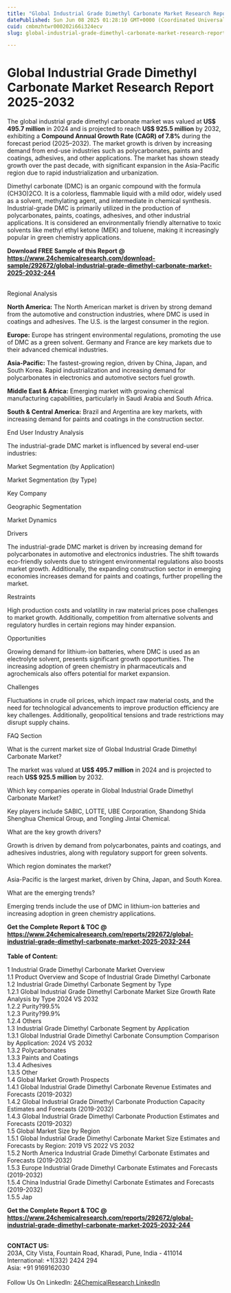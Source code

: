 ```yaml
---
title: "Global Industrial Grade Dimethyl Carbonate Market Research Report 2025-2032"
datePublished: Sun Jun 08 2025 01:28:10 GMT+0000 (Coordinated Universal Time)
cuid: cmbmzhtwr000202i66i324ecv
slug: global-industrial-grade-dimethyl-carbonate-market-research-report-2025-2032

---
```


# Global Industrial Grade Dimethyl Carbonate Market Research Report 2025-2032

<p>The global industrial grade dimethyl carbonate market was valued at <strong>US$ 495.7 million</strong> in 2024 and is projected to reach <strong>US$ 925.5 million</strong> by 2032, exhibiting a <strong>Compound Annual Growth Rate (CAGR) of 7.8%</strong> during the forecast period (2025–2032). The market growth is driven by increasing demand from end-use industries such as polycarbonates, paints and coatings, adhesives, and other applications. The market has shown steady growth over the past decade, with significant expansion in the Asia-Pacific region due to rapid industrialization and urbanization.</p><p>
</p><p>Dimethyl carbonate (DMC) is an organic compound with the formula (CH3O)2CO. It is a colorless, flammable liquid with a mild odor, widely used as a solvent, methylating agent, and intermediate in chemical synthesis. Industrial-grade DMC is primarily utilized in the production of polycarbonates, paints, coatings, adhesives, and other industrial applications. It is considered an environmentally friendly alternative to toxic solvents like methyl ethyl ketone (MEK) and toluene, making it increasingly popular in green chemistry applications.</p><div><b>Download FREE Sample of this Report @ 
            <a href="https://www.24chemicalresearch.com/download-sample/292672/global-industrial-grade-dimethyl-carbonate-market-2025-2032-244">
            https://www.24chemicalresearch.com/download-sample/292672/global-industrial-grade-dimethyl-carbonate-market-2025-2032-244</a></b></div><br><p>
Regional Analysis</p><p>
</p><p><strong>North America:</strong> The North American market is driven by strong demand from the automotive and construction industries, where DMC is used in coatings and adhesives. The U.S. is the largest consumer in the region.</p><p>
</p><p><strong>Europe:</strong> Europe has stringent environmental regulations, promoting the use of DMC as a green solvent. Germany and France are key markets due to their advanced chemical industries.</p><p>
</p><p><strong>Asia-Pacific:</strong> The fastest-growing region, driven by China, Japan, and South Korea. Rapid industrialization and increasing demand for polycarbonates in electronics and automotive sectors fuel growth.</p><p>
</p><p><strong>Middle East &amp; Africa:</strong> Emerging market with growing chemical manufacturing capabilities, particularly in Saudi Arabia and South Africa.</p><p>
</p><p><strong>South &amp; Central America:</strong> Brazil and Argentina are key markets, with increasing demand for paints and coatings in the construction sector.</p><p>
End User Industry Analysis</p><p>
</p><p>The industrial-grade DMC market is influenced by several end-user industries:</p><p>
</p><p>
Market Segmentation (by Application)</p><p>
</p><p>
Market Segmentation (by Type)</p><p>
</p><p>
Key Company</p><p>
</p><p>
Geographic Segmentation</p><p>
</p><p>
Market Dynamics</p><p>
Drivers</p><p>
</p><p>The industrial-grade DMC market is driven by increasing demand for polycarbonates in automotive and electronics industries. The shift towards eco-friendly solvents due to stringent environmental regulations also boosts market growth. Additionally, the expanding construction sector in emerging economies increases demand for paints and coatings, further propelling the market.</p><p>
Restraints</p><p>
</p><p>High production costs and volatility in raw material prices pose challenges to market growth. Additionally, competition from alternative solvents and regulatory hurdles in certain regions may hinder expansion.</p><p>
Opportunities</p><p>
</p><p>Growing demand for lithium-ion batteries, where DMC is used as an electrolyte solvent, presents significant growth opportunities. The increasing adoption of green chemistry in pharmaceuticals and agrochemicals also offers potential for market expansion.</p><p>
Challenges</p><p>
</p><p>Fluctuations in crude oil prices, which impact raw material costs, and the need for technological advancements to improve production efficiency are key challenges. Additionally, geopolitical tensions and trade restrictions may disrupt supply chains.</p><p>
FAQ Section</p><p>
What is the current market size of Global Industrial Grade Dimethyl Carbonate Market?</p><p>
</p><p>The market was valued at <strong>US$ 495.7 million</strong> in 2024 and is projected to reach <strong>US$ 925.5 million</strong> by 2032.</p><p>
Which key companies operate in Global Industrial Grade Dimethyl Carbonate Market?</p><p>
</p><p>Key players include SABIC, LOTTE, UBE Corporation, Shandong Shida Shenghua Chemical Group, and Tongling Jintai Chemical.</p><p>
What are the key growth drivers?</p><p>
</p><p>Growth is driven by demand from polycarbonates, paints and coatings, and adhesives industries, along with regulatory support for green solvents.</p><p>
Which region dominates the market?</p><p>
</p><p>Asia-Pacific is the largest market, driven by China, Japan, and South Korea.</p><p>
What are the emerging trends?</p><p>
</p><p>Emerging trends include the use of DMC in lithium-ion batteries and increasing adoption in green chemistry applications.</p>

<div><b>Get the Complete Report & TOC @ 
            <a href="https://www.24chemicalresearch.com/reports/292672/global-industrial-grade-dimethyl-carbonate-market-2025-2032-244">
            https://www.24chemicalresearch.com/reports/292672/global-industrial-grade-dimethyl-carbonate-market-2025-2032-244</a></b></div><br>
            <b>Table of Content:</b><p>1 Industrial Grade Dimethyl Carbonate Market Overview<br />
    1.1 Product Overview and Scope of Industrial Grade Dimethyl Carbonate<br />
    1.2 Industrial Grade Dimethyl Carbonate Segment by Type<br />
        1.2.1 Global Industrial Grade Dimethyl Carbonate Market Size Growth Rate Analysis by Type 2024 VS 2032<br />
        1.2.2 Purity?99.5%<br />
        1.2.3 Purity?99.9%<br />
        1.2.4 Others<br />
    1.3 Industrial Grade Dimethyl Carbonate Segment by Application<br />
        1.3.1 Global Industrial Grade Dimethyl Carbonate Consumption Comparison by Application: 2024 VS 2032<br />
        1.3.2 Polycarbonates<br />
        1.3.3 Paints and Coatings<br />
        1.3.4 Adhesives<br />
        1.3.5 Other<br />
    1.4 Global Market Growth Prospects<br />
        1.4.1 Global Industrial Grade Dimethyl Carbonate Revenue Estimates and Forecasts (2019-2032)<br />
        1.4.2 Global Industrial Grade Dimethyl Carbonate Production Capacity Estimates and Forecasts (2019-2032)<br />
        1.4.3 Global Industrial Grade Dimethyl Carbonate Production Estimates and Forecasts (2019-2032)<br />
    1.5 Global Market Size by Region<br />
        1.5.1 Global Industrial Grade Dimethyl Carbonate Market Size Estimates and Forecasts by Region: 2019 VS 2022 VS 2032<br />
        1.5.2 North America Industrial Grade Dimethyl Carbonate Estimates and Forecasts (2019-2032)<br />
        1.5.3 Europe Industrial Grade Dimethyl Carbonate Estimates and Forecasts (2019-2032)<br />
        1.5.4 China Industrial Grade Dimethyl Carbonate Estimates and Forecasts (2019-2032)<br />
        1.5.5 Jap</p>

<div><b>Get the Complete Report & TOC @ 
            <a href="https://www.24chemicalresearch.com/reports/292672/global-industrial-grade-dimethyl-carbonate-market-2025-2032-244">
            https://www.24chemicalresearch.com/reports/292672/global-industrial-grade-dimethyl-carbonate-market-2025-2032-244</a></b></div><br>

<b>CONTACT US:</b><br>
            203A, City Vista, Fountain Road, Kharadi, Pune, India - 411014<br>
            International: +1(332) 2424 294<br>
            Asia: +91 9169162030 <br><br>
            Follow Us On LinkedIn: <a href="https://www.linkedin.com/company/24chemicalresearch/">24ChemicalResearch LinkedIn</a>